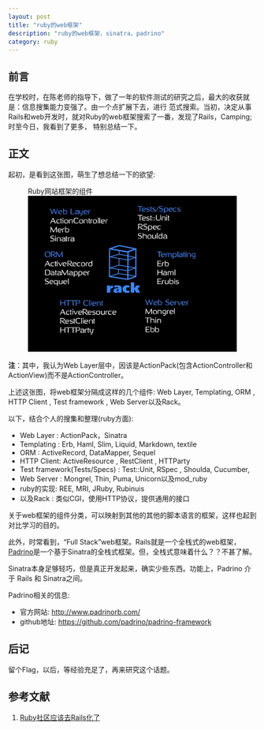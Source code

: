```yaml
---
layout: post
title: "ruby的web框架"
description: "ruby的web框架，sinatra，padrino"
category: ruby
---
```


## 前言

在学校时，在陈老师的指导下，做了一年的软件测试的研究之后，最大的收获就是：信息搜集能力变强了。由一个点扩展下去，进行
范式搜索。当初，决定从事Rails和web开发时，就对Ruby的web框架搜索了一番，发现了Rails，Camping; 时至今日，我看到了更多，
特别总结一下。

## 正文

起初，是看到这张图，萌生了想总结一下的欲望: 

<figure class="pic">
  <figcaption>Ruby网站框架的组件</figcaption>
  <img src="/assets/images/rack.png" alt="ruby在web领域相关的组件"/>
</figure>

**注**：其中，我认为Web Layer层中，因该是ActionPack(包含ActionController和ActionView)而不是ActionController。

上述这张图，将web框架分隔成这样的几个组件: Web Layer, Templating, ORM , HTTP Client , Test framework , Web Server以及Rack。

以下，结合个人的搜集和整理(ruby方面): 

* Web Layer : ActionPack，Sinatra
* Templating : Erb, Haml, Slim, Liquid, Markdown, textile
* ORM : ActiveRecord, DataMapper, Sequel
* HTTP Client: ActiveResource , RestClient , HTTParty
* Test framework(Tests/Specs) : Test::Unit, RSpec , Shoulda, Cucumber, 
* Web Server : Mongrel, Thin, Puma, Unicorn以及mod_ruby
* ruby的实现: REE, MRI, JRuby, Rubinuis
* 以及Rack : 类似CGI，使用HTTP协议，提供通用的接口

关于web框架的组件分类，可以映射到其他的其他的脚本语言的框架，这样也起到对比学习的目的。

此外，时常看到，“Full Stack”web框架。Rails就是一个全栈式的web框架，[Padrino](http://www.padrinorb.com/)是一个基于Sinatra的全栈式框架。但，全栈式意味着什么？？不甚了解。

Sinatra本身足够轻巧，但是真正开发起来，确实少些东西。功能上，Padrino 介于 Rails 和 Sinatra之间。

Padrino相关的信息: 

* 官方网站: <http://www.padrinorb.com/>
* github地址: <https://github.com/padrino/padrino-framework>


## 后记

留个Flag，以后，等经验充足了，再来研究这个话题。

## 参考文献

1. [Ruby社区应该去Rails化了](http://robbinfan.com/blog/40/ruby-off-rails)
